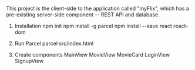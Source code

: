 This project is the client-side to the application called "myFlix", which has a pre-existing server-side component -- REST API and database.

1. Installation
   npm init
   npm install -g parcel
   npm install --save react react-dom

2. Run Parcel
   parcel src/index.html

3. Create components
   MainView
   MovieView
   MovieCard
   LoginView
   SignupView
